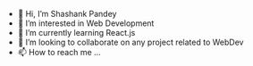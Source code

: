 - 👋 Hi, I’m Shashank Pandey
- 👀 I’m interested in Web Development
- 🌱 I’m currently learning React.js
- 💞️ I’m looking to collaborate on any project related to WebDev
- 📫 How to reach me ...

<!---
shashank23-10/shashank23-10 is a ✨ special ✨ repository because its `README.md` (this file) appears on your GitHub profile.
You can click the Preview link to take a look at your changes.
--->
